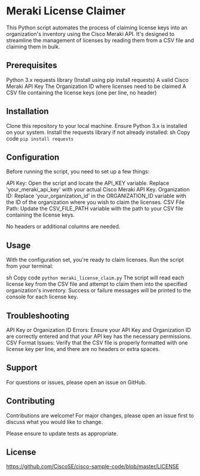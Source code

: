 # Meraki License Claimer
This Python script automates the process of claiming license keys into an organization's inventory using the Cisco Meraki API. It's designed to streamline the management of licenses by reading them from a CSV file and claiming them in bulk.

## Prerequisites
Python 3.x
requests library (Install using pip install requests)
A valid Cisco Meraki API Key
The Organization ID where licenses need to be claimed
A CSV file containing the license keys (one per line, no header)
## Installation
Clone this repository to your local machine.
Ensure Python 3.x is installed on your system.
Install the requests library if not already installed:
sh
Copy code
`
pip install requests
`
## Configuration
Before running the script, you need to set up a few things:

API Key: Open the script and locate the API_KEY variable. Replace 'your_meraki_api_key' with your actual Cisco Meraki API Key.
Organization ID: Replace 'your_organization_id' in the ORGANIZATION_ID variable with the ID of the organization where you wish to claim the licenses.
CSV File Path: Update the CSV_FILE_PATH variable with the path to your CSV file containing the license keys.

No headers or additional columns are needed.

## Usage
With the configuration set, you're ready to claim licenses. Run the script from your terminal:

sh
Copy code
`
python meraki_license_claim.py
`
The script will read each license key from the CSV file and attempt to claim them into the specified organization's inventory. Success or failure messages will be printed to the console for each license key.

## Troubleshooting
API Key or Organization ID Errors: Ensure your API Key and Organization ID are correctly entered and that your API key has the necessary permissions.
CSV Format Issues: Verify that the CSV file is properly formatted with one license key per line, and there are no headers or extra spaces.
## Support
For questions or issues, please open an issue on GitHub.

## Contributing
Contributions are welcome! For major changes, please open an issue first to discuss what you would like to change.

Please ensure to update tests as appropriate.

## License
https://github.com/CiscoSE/cisco-sample-code/blob/master/LICENSE